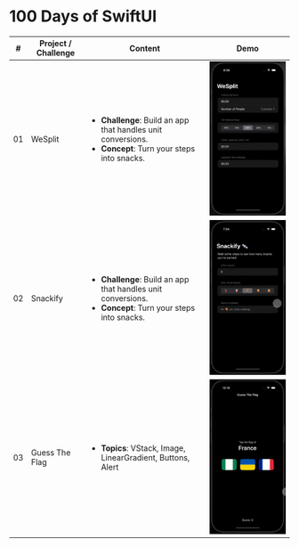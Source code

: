 # 100 Days of SwiftUI

<table>
  <thead>
    <tr>
      <th>#</th>
      <th>Project / Challenge</th>
      <th>Content</th>
      <th width="30%">Demo</th>
    </tr>
  </thead>
  <tbody>
    <tr>
      <td>01</td>
      <td>WeSplit</td>
      <td>
        <ul>
          <li><strong>Challenge</strong>: Build an app that handles unit conversions.</li>
          <li><strong>Concept</strong>: Turn your steps into snacks.</li>
        </ul>
      </td>
      <td>
        <img src="./Demo/01-WeSplit.gif" alt="WeSplit Demo" width="100%" />
      </td>
    </tr>
    <tr>
      <td>02</td>
      <td>Snackify</td>
      <td>
        <ul>
          <li><strong>Challenge</strong>: Build an app that handles unit conversions.</li>
          <li><strong>Concept</strong>: Turn your steps into snacks.</li>
        </ul>
      </td>
      <td>
        <img src="./Demo/02-Snackify.gif" alt="Snackify Demo" width="100%" />
      </td>
    </tr>
    <tr>
      <td>03</td>
      <td>Guess The Flag</td>
      <td>
        <ul>
          <li><strong>Topics</strong>: VStack, Image, LinearGradient, Buttons, Alert</li>
        </ul>
      </td>
      <td>
        <img src="./Demo/03-GuessTheFlag.gif" alt="Guess The Flag Demo" width="100%" />
      </td>
    </tr>
  </tbody>
</table>